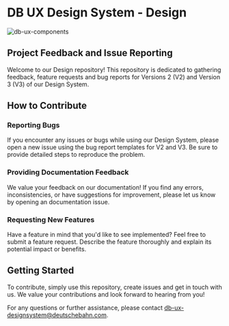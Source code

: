 # DB UX Design System - Design
![db-ux-components](https://github.com/db-ui/design/assets/167995907/30dd288e-ee62-4322-958e-553123509931)


## Project Feedback and Issue Reporting
Welcome to our Design repository! This repository is dedicated to gathering feedback, feature requests and bug reports for Versions 2 (V2) and Version 3 (V3) of our Design System.

## How to Contribute
### Reporting Bugs
If you encounter any issues or bugs while using our Design System, please open a new issue using the bug report templates for V2 and V3. Be sure to provide detailed steps to reproduce the problem.

### Providing Documentation Feedback
We value your feedback on our documentation! If you find any errors, inconsistencies, or have suggestions for improvement, please let us know by opening an documentation issue.

### Requesting New Features
Have a feature in mind that you'd like to see implemented? Feel free to submit a feature request. Describe the feature thoroughly and explain its potential impact or benefits.

## Getting Started
To contribute, simply use this repository, create issues and get in touch with us. We value your contributions and look forward to hearing from you!

For any questions or further assistance, please contact db-ux-designsystem@deutschebahn.com.
